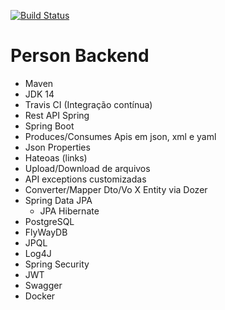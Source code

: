 [![Build Status](https://travis-ci.com/crhobus/person-backend.svg?branch=master)](https://travis-ci.com/crhobus/person-backend)
# Person Backend

  * Maven
  * JDK 14
  * Travis CI (Integração contínua)
  * Rest API Spring
  * Spring Boot
  * Produces/Consumes Apis em json, xml e yaml
  * Json Properties
  * Hateoas (links)
  * Upload/Download de arquivos
  * API exceptions customizadas
  * Converter/Mapper Dto/Vo X Entity via Dozer
  * Spring Data JPA
    * JPA Hibernate
  * PostgreSQL
  * FlyWayDB
  * JPQL
  * Log4J
  * Spring Security
  * JWT
  * Swagger
  * Docker